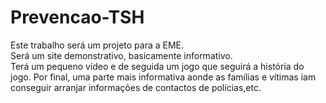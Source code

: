 # Prevencao-TSH

Este trabalho será um projeto para a EME.\
Será um site demonstrativo, basicamente informativo.\
Terá um pequeno vídeo e de seguida um jogo que seguirá a história do jogo.
Por final, uma parte mais informativa aonde as famílias e vítimas iam conseguir arranjar informações de contactos de polícias,etc.
